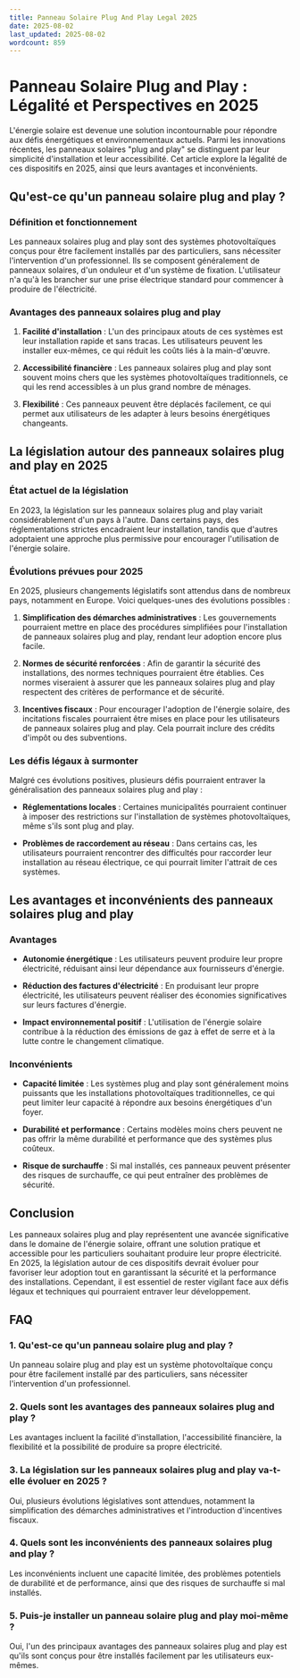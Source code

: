 ```yaml
---
title: Panneau Solaire Plug And Play Legal 2025
date: 2025-08-02
last_updated: 2025-08-02
wordcount: 859
---
```


# Panneau Solaire Plug and Play : Légalité et Perspectives en 2025

L'énergie solaire est devenue une solution incontournable pour répondre aux défis énergétiques et environnementaux actuels. Parmi les innovations récentes, les panneaux solaires "plug and play" se distinguent par leur simplicité d'installation et leur accessibilité. Cet article explore la légalité de ces dispositifs en 2025, ainsi que leurs avantages et inconvénients.

## Qu'est-ce qu'un panneau solaire plug and play ?

### Définition et fonctionnement

Les panneaux solaires plug and play sont des systèmes photovoltaïques conçus pour être facilement installés par des particuliers, sans nécessiter l'intervention d'un professionnel. Ils se composent généralement de panneaux solaires, d'un onduleur et d'un système de fixation. L'utilisateur n'a qu'à les brancher sur une prise électrique standard pour commencer à produire de l'électricité.

### Avantages des panneaux solaires plug and play

1. **Facilité d'installation** : L'un des principaux atouts de ces systèmes est leur installation rapide et sans tracas. Les utilisateurs peuvent les installer eux-mêmes, ce qui réduit les coûts liés à la main-d'œuvre.
   
2. **Accessibilité financière** : Les panneaux solaires plug and play sont souvent moins chers que les systèmes photovoltaïques traditionnels, ce qui les rend accessibles à un plus grand nombre de ménages.

3. **Flexibilité** : Ces panneaux peuvent être déplacés facilement, ce qui permet aux utilisateurs de les adapter à leurs besoins énergétiques changeants.

## La législation autour des panneaux solaires plug and play en 2025

### État actuel de la législation

En 2023, la législation sur les panneaux solaires plug and play variait considérablement d'un pays à l'autre. Dans certains pays, des réglementations strictes encadraient leur installation, tandis que d'autres adoptaient une approche plus permissive pour encourager l'utilisation de l'énergie solaire.

### Évolutions prévues pour 2025

En 2025, plusieurs changements législatifs sont attendus dans de nombreux pays, notamment en Europe. Voici quelques-unes des évolutions possibles :

1. **Simplification des démarches administratives** : Les gouvernements pourraient mettre en place des procédures simplifiées pour l'installation de panneaux solaires plug and play, rendant leur adoption encore plus facile.

2. **Normes de sécurité renforcées** : Afin de garantir la sécurité des installations, des normes techniques pourraient être établies. Ces normes viseraient à assurer que les panneaux solaires plug and play respectent des critères de performance et de sécurité.

3. **Incentives fiscaux** : Pour encourager l'adoption de l'énergie solaire, des incitations fiscales pourraient être mises en place pour les utilisateurs de panneaux solaires plug and play. Cela pourrait inclure des crédits d'impôt ou des subventions.

### Les défis légaux à surmonter

Malgré ces évolutions positives, plusieurs défis pourraient entraver la généralisation des panneaux solaires plug and play :

- **Réglementations locales** : Certaines municipalités pourraient continuer à imposer des restrictions sur l'installation de systèmes photovoltaïques, même s'ils sont plug and play.
  
- **Problèmes de raccordement au réseau** : Dans certains cas, les utilisateurs pourraient rencontrer des difficultés pour raccorder leur installation au réseau électrique, ce qui pourrait limiter l'attrait de ces systèmes.

## Les avantages et inconvénients des panneaux solaires plug and play

### Avantages

- **Autonomie énergétique** : Les utilisateurs peuvent produire leur propre électricité, réduisant ainsi leur dépendance aux fournisseurs d'énergie.
  
- **Réduction des factures d'électricité** : En produisant leur propre électricité, les utilisateurs peuvent réaliser des économies significatives sur leurs factures d'énergie.

- **Impact environnemental positif** : L'utilisation de l'énergie solaire contribue à la réduction des émissions de gaz à effet de serre et à la lutte contre le changement climatique.

### Inconvénients

- **Capacité limitée** : Les systèmes plug and play sont généralement moins puissants que les installations photovoltaïques traditionnelles, ce qui peut limiter leur capacité à répondre aux besoins énergétiques d'un foyer.

- **Durabilité et performance** : Certains modèles moins chers peuvent ne pas offrir la même durabilité et performance que des systèmes plus coûteux.

- **Risque de surchauffe** : Si mal installés, ces panneaux peuvent présenter des risques de surchauffe, ce qui peut entraîner des problèmes de sécurité.

## Conclusion

Les panneaux solaires plug and play représentent une avancée significative dans le domaine de l'énergie solaire, offrant une solution pratique et accessible pour les particuliers souhaitant produire leur propre électricité. En 2025, la législation autour de ces dispositifs devrait évoluer pour favoriser leur adoption tout en garantissant la sécurité et la performance des installations. Cependant, il est essentiel de rester vigilant face aux défis légaux et techniques qui pourraient entraver leur développement.

## FAQ

### 1. Qu'est-ce qu'un panneau solaire plug and play ?

Un panneau solaire plug and play est un système photovoltaïque conçu pour être facilement installé par des particuliers, sans nécessiter l'intervention d'un professionnel.

### 2. Quels sont les avantages des panneaux solaires plug and play ?

Les avantages incluent la facilité d'installation, l'accessibilité financière, la flexibilité et la possibilité de produire sa propre électricité.

### 3. La législation sur les panneaux solaires plug and play va-t-elle évoluer en 2025 ?

Oui, plusieurs évolutions législatives sont attendues, notamment la simplification des démarches administratives et l'introduction d'incentives fiscaux.

### 4. Quels sont les inconvénients des panneaux solaires plug and play ?

Les inconvénients incluent une capacité limitée, des problèmes potentiels de durabilité et de performance, ainsi que des risques de surchauffe si mal installés.

### 5. Puis-je installer un panneau solaire plug and play moi-même ?

Oui, l'un des principaux avantages des panneaux solaires plug and play est qu'ils sont conçus pour être installés facilement par les utilisateurs eux-mêmes.